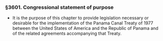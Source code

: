 ### §3601. Congressional statement of purpose
* It is the purpose of this chapter to provide legislation necessary or desirable for the implementation of the Panama Canal Treaty of 1977 between the United States of America and the Republic of Panama and of the related agreements accompanying that Treaty.